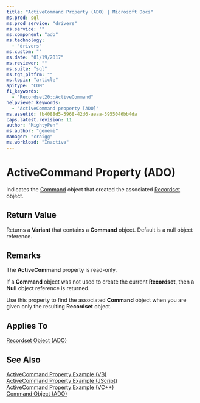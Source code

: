 ```yaml
---
title: "ActiveCommand Property (ADO) | Microsoft Docs"
ms.prod: sql
ms.prod_service: "drivers"
ms.service: ""
ms.component: "ado"
ms.technology:
  - "drivers"
ms.custom: ""
ms.date: "01/19/2017"
ms.reviewer: ""
ms.suite: "sql"
ms.tgt_pltfrm: ""
ms.topic: "article"
apitype: "COM"
f1_keywords: 
  - "Recordset20::ActiveCommand"
helpviewer_keywords: 
  - "ActiveCommand property [ADO]"
ms.assetid: fb4088d5-5968-42d6-aeaa-3955046bb4da
caps.latest.revision: 11
author: "MightyPen"
ms.author: "genemi"
manager: "craigg"
ms.workload: "Inactive"
---
```

# ActiveCommand Property (ADO)
Indicates the [Command](../../../ado/reference/ado-api/command-object-ado.md) object that created the associated [Recordset](../../../ado/reference/ado-api/recordset-object-ado.md) object.  
  
## Return Value  
 Returns a **Variant** that contains a **Command** object. Default is a null object reference.  
  
## Remarks  
 The **ActiveCommand** property is read-only.  
  
 If a **Command** object was not used to create the current **Recordset**, then a **Null** object reference is returned.  
  
 Use this property to find the associated **Command** object when you are given only the resulting **Recordset** object.  
  
## Applies To  
 [Recordset Object (ADO)](../../../ado/reference/ado-api/recordset-object-ado.md)  
  
## See Also  
 [ActiveCommand Property Example (VB)](../../../ado/reference/ado-api/activecommand-property-example-vb.md)   
 [ActiveCommand Property Example (JScript)](../../../ado/reference/ado-api/activecommand-property-example-jscript.md)   
 [ActiveCommand Property Example (VC++)](../../../ado/reference/ado-api/activecommand-property-example-vc.md)   
 [Command Object (ADO)](../../../ado/reference/ado-api/command-object-ado.md)
